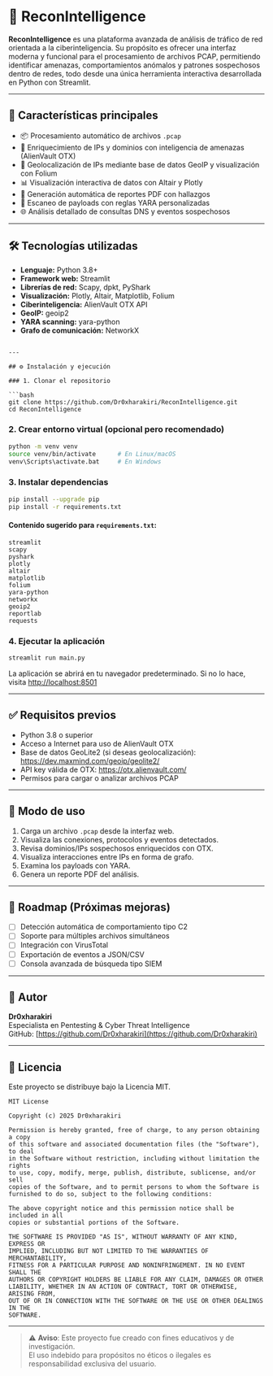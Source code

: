 # 🧠 ReconIntelligence

**ReconIntelligence** es una plataforma avanzada de análisis de tráfico de red orientada a la ciberinteligencia. Su propósito es ofrecer una interfaz moderna y funcional para el procesamiento de archivos PCAP, permitiendo identificar amenazas, comportamientos anómalos y patrones sospechosos dentro de redes, todo desde una única herramienta interactiva desarrollada en Python con Streamlit.

---

## 🚀 Características principales

- 📦 Procesamiento automático de archivos `.pcap`
- 🧠 Enriquecimiento de IPs y dominios con inteligencia de amenazas (AlienVault OTX)
- 📍 Geolocalización de IPs mediante base de datos GeoIP y visualización con Folium
- 📊 Visualización interactiva de datos con Altair y Plotly
- 📄 Generación automática de reportes PDF con hallazgos
- 🧬 Escaneo de payloads con reglas YARA personalizadas
- 🌐 Análisis detallado de consultas DNS y eventos sospechosos

---

## 🛠️ Tecnologías utilizadas

- **Lenguaje:** Python 3.8+
- **Framework web:** Streamlit
- **Librerías de red:** Scapy, dpkt, PyShark
- **Visualización:** Plotly, Altair, Matplotlib, Folium
- **Ciberinteligencia:** AlienVault OTX API
- **GeoIP:** geoip2
- **YARA scanning:** yara-python
- **Grafo de comunicación:** NetworkX


```

---

## ⚙️ Instalación y ejecución

### 1. Clonar el repositorio

```bash
git clone https://github.com/Dr0xharakiri/ReconIntelligence.git
cd ReconIntelligence
```

### 2. Crear entorno virtual (opcional pero recomendado)

```bash
python -m venv venv
source venv/bin/activate      # En Linux/macOS
venv\Scripts\activate.bat     # En Windows
```

### 3. Instalar dependencias

```bash
pip install --upgrade pip
pip install -r requirements.txt
```

#### Contenido sugerido para `requirements.txt`:

```
streamlit
scapy
pyshark
plotly
altair
matplotlib
folium
yara-python
networkx
geoip2
reportlab
requests
```

### 4. Ejecutar la aplicación

```bash
streamlit run main.py
```

La aplicación se abrirá en tu navegador predeterminado. Si no lo hace, visita [http://localhost:8501](http://localhost:8501)

---

## ✅ Requisitos previos

- Python 3.8 o superior
- Acceso a Internet para uso de AlienVault OTX
- Base de datos GeoLite2 (si deseas geolocalización): https://dev.maxmind.com/geoip/geolite2/
- API key válida de OTX: https://otx.alienvault.com/
- Permisos para cargar o analizar archivos PCAP

---

## 🧪 Modo de uso

1. Carga un archivo `.pcap` desde la interfaz web.
2. Visualiza las conexiones, protocolos y eventos detectados.
3. Revisa dominios/IPs sospechosos enriquecidos con OTX.
4. Visualiza interacciones entre IPs en forma de grafo.
5. Examina los payloads con YARA.
6. Genera un reporte PDF del análisis.

---

## 📌 Roadmap (Próximas mejoras)

- [ ] Detección automática de comportamiento tipo C2
- [ ] Soporte para múltiples archivos simultáneos
- [ ] Integración con VirusTotal
- [ ] Exportación de eventos a JSON/CSV
- [ ] Consola avanzada de búsqueda tipo SIEM

---

## 👤 Autor

**Dr0xharakiri**  
Especialista en Pentesting & Cyber Threat Intelligence  
GitHub: [https://github.com/Dr0xharakiri](https://github.com/Dr0xharakiri)

---

## 🧠 Licencia

Este proyecto se distribuye bajo la Licencia MIT.

```
MIT License

Copyright (c) 2025 Dr0xharakiri

Permission is hereby granted, free of charge, to any person obtaining a copy
of this software and associated documentation files (the "Software"), to deal
in the Software without restriction, including without limitation the rights
to use, copy, modify, merge, publish, distribute, sublicense, and/or sell
copies of the Software, and to permit persons to whom the Software is
furnished to do so, subject to the following conditions:

The above copyright notice and this permission notice shall be included in all
copies or substantial portions of the Software.

THE SOFTWARE IS PROVIDED "AS IS", WITHOUT WARRANTY OF ANY KIND, EXPRESS OR
IMPLIED, INCLUDING BUT NOT LIMITED TO THE WARRANTIES OF MERCHANTABILITY,
FITNESS FOR A PARTICULAR PURPOSE AND NONINFRINGEMENT. IN NO EVENT SHALL THE
AUTHORS OR COPYRIGHT HOLDERS BE LIABLE FOR ANY CLAIM, DAMAGES OR OTHER
LIABILITY, WHETHER IN AN ACTION OF CONTRACT, TORT OR OTHERWISE, ARISING FROM,
OUT OF OR IN CONNECTION WITH THE SOFTWARE OR THE USE OR OTHER DEALINGS IN THE
SOFTWARE.
```

---

> ⚠️ **Aviso**: Este proyecto fue creado con fines educativos y de investigación.  
> El uso indebido para propósitos no éticos o ilegales es responsabilidad exclusiva del usuario.
